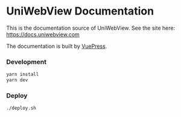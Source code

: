 # UniWebView Documentation

This is the documentation source of UniWebView. See the site here: https://docs.uniwebview.com

The documentation is built by [VuePress](https://vuepress.vuejs.org).

### Development

```bash
yarn install
yarn dev
```

### Deploy

```bash
./deploy.sh
```